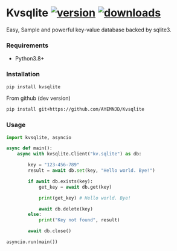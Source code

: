 # Kvsqlite [![version](https://img.shields.io/pypi/v/Kvsqlite?style=flat&logo=pypi)](https://pypi.org/project/Kvsqlite) [![downloads](https://img.shields.io/pypi/dm/Kvsqlite?style=flat)](https://pypistats.org/packages/kvsqlite)
Easy, Sample and powerful key-value database backed by sqlite3.

### Requirements

- Python3.8+

### Installation

```bash
pip install kvsqlite
```
From github (dev version)
```bash
pip install git+https://github.com/AYEMNJD/Kvsqlite
```

### Usage

```python
import kvsqlite, asyncio

async def main():
    async with kvsqlite.Client("kv.sqlite") as db:

        key = "123-456-789"
        result = await db.set(key, "Hello world. Bye!")

        if await db.exists(key):
            get_key = await db.get(key)

            print(get_key) # Hello world. Bye!

            await db.delete(key)
        else:
            print("Key not found", result)

        await db.close()

asyncio.run(main())
```
